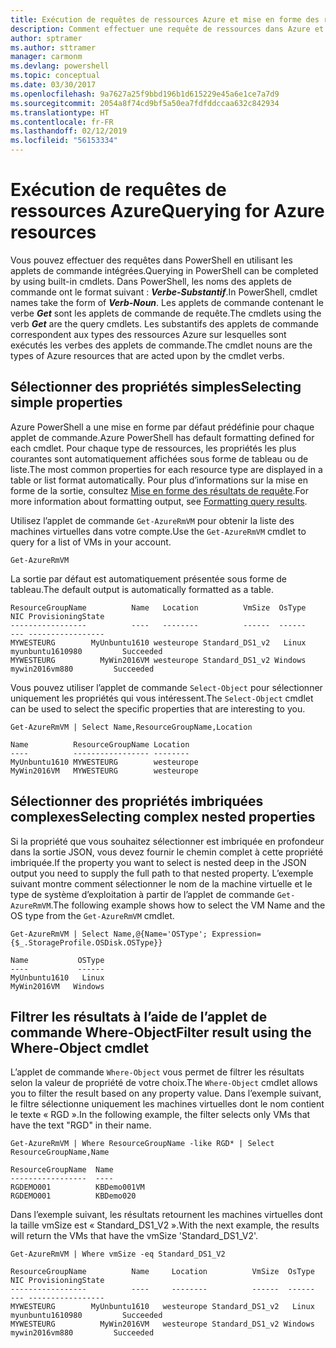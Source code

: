 ```yaml
---
title: Exécution de requêtes de ressources Azure et mise en forme des résultats | Microsoft Docs
description: Comment effectuer une requête de ressources dans Azure et mettre en forme les résultats.
author: sptramer
ms.author: sttramer
manager: carmonm
ms.devlang: powershell
ms.topic: conceptual
ms.date: 03/30/2017
ms.openlocfilehash: 9a7627a25f9bbd196b1d615229e45a6e1ce7a7d9
ms.sourcegitcommit: 2054a8f74cd9bf5a50ea7fdfddccaa632c842934
ms.translationtype: HT
ms.contentlocale: fr-FR
ms.lasthandoff: 02/12/2019
ms.locfileid: "56153334"
---
```

# <a name="querying-for-azure-resources"></a><span data-ttu-id="6f702-103">Exécution de requêtes de ressources Azure</span><span class="sxs-lookup"><span data-stu-id="6f702-103">Querying for Azure resources</span></span>

<span data-ttu-id="6f702-104">Vous pouvez effectuer des requêtes dans PowerShell en utilisant les applets de commande intégrées.</span><span class="sxs-lookup"><span data-stu-id="6f702-104">Querying in PowerShell can be completed by using built-in cmdlets.</span></span> <span data-ttu-id="6f702-105">Dans PowerShell, les noms des applets de commande ont le format suivant : **_Verbe-Substantif_**.</span><span class="sxs-lookup"><span data-stu-id="6f702-105">In PowerShell, cmdlet names take the form of **_Verb-Noun_**.</span></span> <span data-ttu-id="6f702-106">Les applets de commande contenant le verbe **_Get_** sont les applets de commande de requête.</span><span class="sxs-lookup"><span data-stu-id="6f702-106">The cmdlets using the verb **_Get_** are the query cmdlets.</span></span> <span data-ttu-id="6f702-107">Les substantifs des applets de commande correspondent aux types des ressources Azure sur lesquelles sont exécutés les verbes des applets de commande.</span><span class="sxs-lookup"><span data-stu-id="6f702-107">The cmdlet nouns are the types of Azure resources that are acted upon by the cmdlet verbs.</span></span>

## <a name="selecting-simple-properties"></a><span data-ttu-id="6f702-108">Sélectionner des propriétés simples</span><span class="sxs-lookup"><span data-stu-id="6f702-108">Selecting simple properties</span></span>

<span data-ttu-id="6f702-109">Azure PowerShell a une mise en forme par défaut prédéfinie pour chaque applet de commande.</span><span class="sxs-lookup"><span data-stu-id="6f702-109">Azure PowerShell has default formatting defined for each cmdlet.</span></span> <span data-ttu-id="6f702-110">Pour chaque type de ressources, les propriétés les plus courantes sont automatiquement affichées sous forme de tableau ou de liste.</span><span class="sxs-lookup"><span data-stu-id="6f702-110">The most common properties for each resource type are displayed in a table or list format automatically.</span></span> <span data-ttu-id="6f702-111">Pour plus d’informations sur la mise en forme de la sortie, consultez [Mise en forme des résultats de requête](formatting-output.md).</span><span class="sxs-lookup"><span data-stu-id="6f702-111">For more information about formatting output, see [Formatting query results](formatting-output.md).</span></span>

<span data-ttu-id="6f702-112">Utilisez l’applet de commande `Get-AzureRmVM` pour obtenir la liste des machines virtuelles dans votre compte.</span><span class="sxs-lookup"><span data-stu-id="6f702-112">Use the `Get-AzureRmVM` cmdlet to query for a list of VMs in your account.</span></span>

```powershell-interactive
Get-AzureRmVM
```

<span data-ttu-id="6f702-113">La sortie par défaut est automatiquement présentée sous forme de tableau.</span><span class="sxs-lookup"><span data-stu-id="6f702-113">The default output is automatically formatted as a table.</span></span>

```output
ResourceGroupName          Name   Location          VmSize  OsType              NIC ProvisioningState
-----------------          ----   --------          ------  ------              --- -----------------
MYWESTEURG        MyUnbuntu1610 westeurope Standard_DS1_v2   Linux myunbuntu1610980         Succeeded
MYWESTEURG          MyWin2016VM westeurope Standard_DS1_v2 Windows   mywin2016vm880         Succeeded
```

<span data-ttu-id="6f702-114">Vous pouvez utiliser l’applet de commande `Select-Object` pour sélectionner uniquement les propriétés qui vous intéressent.</span><span class="sxs-lookup"><span data-stu-id="6f702-114">The `Select-Object` cmdlet can be used to select the specific properties that are interesting to you.</span></span>

```powershell-interactive
Get-AzureRmVM | Select Name,ResourceGroupName,Location
```

```output
Name          ResourceGroupName Location
----          ----------------- --------
MyUnbuntu1610 MYWESTEURG        westeurope
MyWin2016VM   MYWESTEURG        westeurope
```

## <a name="selecting-complex-nested-properties"></a><span data-ttu-id="6f702-115">Sélectionner des propriétés imbriquées complexes</span><span class="sxs-lookup"><span data-stu-id="6f702-115">Selecting complex nested properties</span></span>

<span data-ttu-id="6f702-116">Si la propriété que vous souhaitez sélectionner est imbriquée en profondeur dans la sortie JSON, vous devez fournir le chemin complet à cette propriété imbriquée.</span><span class="sxs-lookup"><span data-stu-id="6f702-116">If the property you want to select is nested deep in the JSON output you need to supply the full path to that nested property.</span></span> <span data-ttu-id="6f702-117">L’exemple suivant montre comment sélectionner le nom de la machine virtuelle et le type de système d’exploitation à partir de l’applet de commande `Get-AzureRmVM`.</span><span class="sxs-lookup"><span data-stu-id="6f702-117">The following example shows how to select the VM Name and the OS type from the `Get-AzureRmVM` cmdlet.</span></span>

```powershell-interactive
Get-AzureRmVM | Select Name,@{Name='OSType'; Expression={$_.StorageProfile.OSDisk.OSType}}
```

```output
Name           OSType
----           ------
MyUnbuntu1610   Linux
MyWin2016VM   Windows
```

## <a name="filter-result-using-the-where-object-cmdlet"></a><span data-ttu-id="6f702-118">Filtrer les résultats à l’aide de l’applet de commande Where-Object</span><span class="sxs-lookup"><span data-stu-id="6f702-118">Filter result using the Where-Object cmdlet</span></span>

<span data-ttu-id="6f702-119">L’applet de commande `Where-Object` vous permet de filtrer les résultats selon la valeur de propriété de votre choix.</span><span class="sxs-lookup"><span data-stu-id="6f702-119">The `Where-Object` cmdlet allows you to filter the result based on any property value.</span></span> <span data-ttu-id="6f702-120">Dans l’exemple suivant, le filtre sélectionne uniquement les machines virtuelles dont le nom contient le texte « RGD ».</span><span class="sxs-lookup"><span data-stu-id="6f702-120">In the following example, the filter selects only VMs that have the text "RGD" in their name.</span></span>

```powershell-interactive
Get-AzureRmVM | Where ResourceGroupName -like RGD* | Select ResourceGroupName,Name
```

```output
ResourceGroupName  Name
-----------------  ----
RGDEMO001          KBDemo001VM
RGDEMO001          KBDemo020
```

<span data-ttu-id="6f702-121">Dans l’exemple suivant, les résultats retournent les machines virtuelles dont la taille vmSize est « Standard_DS1_V2 ».</span><span class="sxs-lookup"><span data-stu-id="6f702-121">With the next example, the results will return the VMs that have the vmSize 'Standard_DS1_V2'.</span></span>

```powershell-interactive
Get-AzureRmVM | Where vmSize -eq Standard_DS1_V2
```

```output
ResourceGroupName          Name     Location          VmSize  OsType              NIC ProvisioningState
-----------------          ----     --------          ------  ------              --- -----------------
MYWESTEURG        MyUnbuntu1610   westeurope Standard_DS1_v2   Linux myunbuntu1610980         Succeeded
MYWESTEURG          MyWin2016VM   westeurope Standard_DS1_v2 Windows   mywin2016vm880         Succeeded
```
